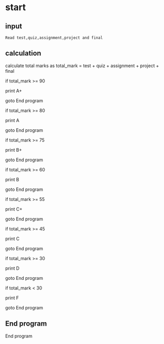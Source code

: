# start

  ## input
    Read test,quiz,assignment,project and final

  ## calculation

  calculate total marks as total_mark = test + quiz + assignment + project + final

  if total_mark >= 90 

  print A+
  
  goto End program

  if total_mark >= 80 

  print A
  
  goto End program

  if total_mark >= 75 

  print B+
  
  goto End program

  if total_mark >= 60 

  print B
  
  goto End program

  if total_mark >= 55

  print C+
        
  goto End program

 if total_mark >=  45

  print C
  
  goto End program

  if total_mark >= 30 

  print D
  
  goto End program
  
  if total_mark < 30 

  print F
  
  goto End program

 ## End program
   End program
